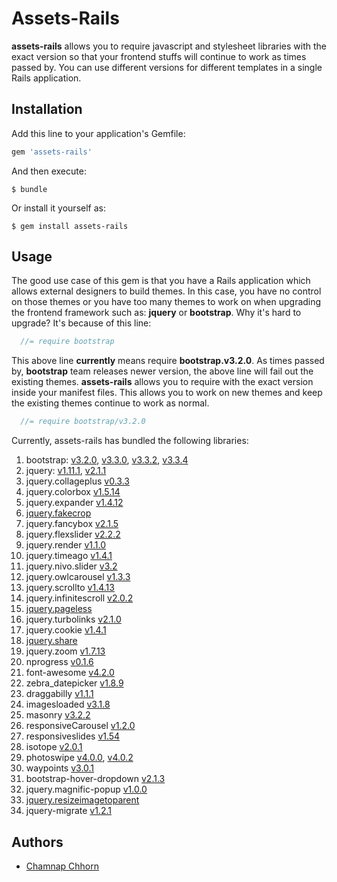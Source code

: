 # Assets-Rails

**assets-rails** allows you to require javascript and stylesheet libraries with the exact version so that your frontend stuffs will continue to work as times passed by. You can use different versions for different templates in a single Rails application.

## Installation

Add this line to your application's Gemfile:

```ruby
gem 'assets-rails'
```

And then execute:

    $ bundle

Or install it yourself as:

    $ gem install assets-rails

## Usage

The good use case of this gem is that you have a Rails application which allows external designers to build themes. In this case, you have no control on those themes or you have too many themes to work on when upgrading the frontend framework such as: **jquery** or **bootstrap**.  Why it's hard to upgrade? It's because of this line:

```javascript
  //= require bootstrap
```

This above line **currently** means require **bootstrap.v3.2.0**. As times passed by, **bootstrap** team releases newer version, the above line will fail out the existing themes. **assets-rails** allows you to require with the exact version inside your manifest files. This allows you to work on new themes and keep the existing themes continue to work as normal.

```javascript
  //= require bootstrap/v3.2.0
```

Currently, assets-rails has bundled the following libraries:

1. bootstrap: [v3.2.0](https://github.com/yoolk/assets-rails/blob/master/app/assets/javascripts/bootstrap/v3.2.0.js), [v3.3.0](https://github.com/yoolk/assets-rails/blob/master/app/assets/javascripts/bootstrap/v3.3.0.js), [v3.3.2](https://github.com/yoolk/assets-rails/blob/master/app/assets/javascripts/bootstrap/v3.3.2.js), [v3.3.4](https://github.com/yoolk/assets-rails/blob/master/app/assets/javascripts/bootstrap/v3.3.4.js)
2. jquery: [v1.11.1](https://github.com/yoolk/assets-rails/blob/master/app/assets/javascripts/jquery/v1.11.1.js), [v2.1.1](https://github.com/yoolk/assets-rails/blob/master/app/assets/javascripts/jquery/v2.1.1.js)
3. jquery.collageplus [v0.3.3](https://github.com/yoolk/assets-rails/blob/master/app/assets/javascripts/jquery.collageplus/v0.3.3.js)
4. jquery.colorbox [v1.5.14](https://github.com/yoolk/assets-rails/blob/master/app/assets/javascripts/jquery.colorbox/v1.5.14.js)
5. jquery.expander [v1.4.12](https://github.com/yoolk/assets-rails/blob/master/app/assets/javascripts/jquery.expander/v1.4.12.js)
6. [jquery.fakecrop](https://github.com/yoolk/assets-rails/blob/master/app/assets/javascripts/jquery.fakecrop.js)
7. jquery.fancybox [v2.1.5](https://github.com/yoolk/assets-rails/blob/master/app/assets/javascripts/jquery.fancybox/v2.1.5.js)
8. jquery.flexslider [v2.2.2](https://github.com/yoolk/assets-rails/blob/master/app/assets/javascripts/jquery.flexslider/v2.2.2.js)
9. jquery.render [v1.1.0](https://github.com/yoolk/assets-rails/blob/master/app/assets/javascripts/jquery.render/v1.1.0.js)
10. jquery.timeago [v1.4.1](https://github.com/yoolk/assets-rails/blob/master/app/assets/javascripts/jquery.timeago/v1.4.1.js)
11. jquery.nivo.slider [v3.2](https://github.com/yoolk/assets-rails/blob/master/app/assets/javascripts/jquery.nivo.slider/v3.2.js)
12. jquery.owlcarousel [v1.3.3](https://github.com/yoolk/assets-rails/blob/master/app/assets/javascripts/jquery.owlcarousel/v1.3.3.js)
13. jquery.scrollto [v1.4.13](https://github.com/yoolk/assets-rails/blob/master/app/assets/javascripts/jquery.scrollto/v1.4.13.js)
14. jquery.infinitescroll [v2.0.2](https://github.com/yoolk/assets-rails/blob/master/app/assets/javascripts/jquery.infinitescroll/v2.0.2.js)
15. [jquery.pageless](https://github.com/yoolk/assets-rails/blob/master/app/assets/javascripts/jquery.pageless.js)
16. jquery.turbolinks [v2.1.0](https://github.com/yoolk/assets-rails/blob/master/app/assets/javascripts/jquery.turbolinks/v2.1.0.js)
17. jquery.cookie [v1.4.1](https://github.com/yoolk/assets-rails/blob/master/app/assets/javascripts/jquery.cookie/v1.4.1.js)
18. [jquery.share](https://github.com/yoolk/assets-rails/blob/master/app/assets/javascripts/jquery.share.js)
19. jquery.zoom [v1.7.13](https://github.com/yoolk/assets-rails/blob/master/app/assets/javascripts/jquery.zoom/v1.7.13.js)
20. nprogress [v0.1.6](https://github.com/yoolk/assets-rails/blob/master/app/assets/javascripts/nprogress/v0.1.6.js)
21. font-awesome [v4.2.0](https://github.com/yoolk/assets-rails/blob/master/app/assets/stylesheets/font-awesome/v4.2.0.css)
22. zebra_datepicker [v1.8.9](https://github.com/yoolk/assets-rails/blob/master/app/assets/javascripts/zebra_datepicker/v1.8.9.js)
23. draggabilly [v1.1.1](https://github.com/yoolk/assets-rails/blob/master/app/assets/javascripts/draggabilly/v1.1.1.js)
24. imagesloaded [v3.1.8](https://github.com/yoolk/assets-rails/blob/master/app/assets/javascripts/imagesloaded/v3.1.8.js)
25. masonry [v3.2.2](https://github.com/yoolk/assets-rails/blob/master/app/assets/javascripts/masonry/v3.2.2.js)
26. responsiveCarousel [v1.2.0](https://github.com/yoolk/assets-rails/blob/master/app/assets/javascripts/responsiveCarousel/v1.2.0.js)
27. responsiveslides [v1.54](https://github.com/yoolk/assets-rails/blob/master/app/assets/javascripts/responsiveslides/v1.54.js)
28. isotope [v2.0.1](https://github.com/yoolk/assets-rails/blob/master/app/assets/javascripts/isotope/v2.0.1.js)
29. photoswipe [v4.0.0](https://github.com/yoolk/assets-rails/blob/master/app/assets/javascripts/photoswipe/v4.0.0.js), [v4.0.2](https://github.com/yoolk/assets-rails/blob/master/app/assets/javascripts/photoswipe/v4.0.2.js)
30. waypoints [v3.0.1](https://github.com/yoolk/assets-rails/blob/master/app/assets/javascripts/waypoints/v3.0.1/)
31. bootstrap-hover-dropdown [v2.1.3](https://github.com/yoolk/assets-rails/blob/master/app/assets/javascripts/bootstrap-hover-dropdown/v2.1.3.js)
32. jquery.magnific-popup [v1.0.0](https://github.com/yoolk/assets-rails/blob/master/app/assets/javascripts/jquery.magnific-popup/v1.0.0.js)
33. [jquery.resizeimagetoparent](https://github.com/yoolk/assets-rails/blob/master/app/assets/javascripts/jquery.resizeimagetoparent.js)
34. jquery-migrate [v1.2.1](https://github.com/yoolk/assets-rails/blob/master/app/assets/javascripts/jquery-migrate/v1.2.1/jquery-migrate-1.2.1.min.js)

## Authors

* [Chamnap Chhorn](https://github.com/chamnap)